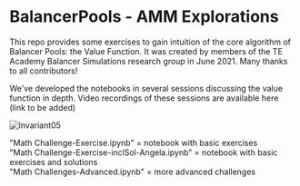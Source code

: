 # BalancerPools - AMM Explorations

This repo provides some exercises to gain intuition of the core algorithm of Balancer Pools: the Value Function.
It was created by members of the TE Academy Balancer Simulations research group in June 2021. Many thanks to all contributors!

We've developed the notebooks in several sessions discussing the value function in depth. Video recordings of these sessions are available here (link to be added)

![Invariant05](https://user-images.githubusercontent.com/42371947/120241835-e2f21980-c263-11eb-9d16-1117eff4f019.jpg)

"Math Challenge-Exercise.ipynb" = notebook with basic exercises  
"Math Challenge-Exercise-inclSol-Angela.ipynb" = notebook with basic exercises and solutions  
"Math Challenges-Advanced.ipynb" = more advanced challenges
